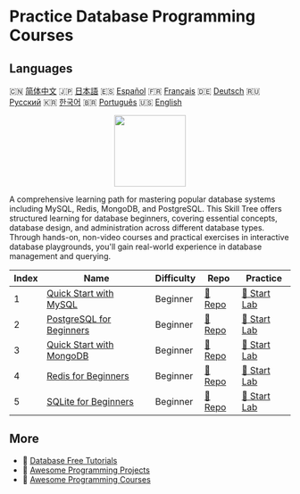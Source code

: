 # Practice Database Programming Courses

## Languages

🇨🇳 [简体中文](README_zh.md) 🇯🇵 [日本語](README_ja.md) 🇪🇸 [Español](README_es.md) 🇫🇷 [Français](README_fr.md) 🇩🇪 [Deutsch](README_de.md) 🇷🇺 [Русский](README_ru.md) 🇰🇷 [한국어](README_ko.md) 🇧🇷 [Português](README_pt.md) 🇺🇸 [English](README.md) 

<div align="center">
<img width="128px" src="https://file.labex.io/path/S2s0kYPxCISr.png">
</div>

A comprehensive learning path for mastering popular database systems including MySQL, Redis, MongoDB, and PostgreSQL. This Skill Tree offers structured learning for database beginners, covering essential concepts, database design, and administration across different database types. Through hands-on, non-video courses and practical exercises in interactive database playgrounds, you'll gain real-world experience in database management and querying.

|   Index | Name                                                                          | Difficulty   | Repo                                                              | Practice                                                          |
|---------|-------------------------------------------------------------------------------|--------------|-------------------------------------------------------------------|-------------------------------------------------------------------|
|       1 | [Quick Start with MySQL](https://labex.io/courses/quick-start-with-mysql)     | Beginner     | [🔗 Repo](https://github.com/labex-labs/quick-start-with-mysql)   | [🚀 Start Lab](https://labex.io/courses/quick-start-with-mysql)   |
|       2 | [PostgreSQL for Beginners](https://labex.io/courses/postgresql-for-beginners) | Beginner     | [🔗 Repo](https://github.com/labex-labs/postgresql-for-beginners) | [🚀 Start Lab](https://labex.io/courses/postgresql-for-beginners) |
|       3 | [Quick Start with MongoDB](https://labex.io/courses/quick-start-with-mongodb) | Beginner     | [🔗 Repo](https://github.com/labex-labs/quick-start-with-mongodb) | [🚀 Start Lab](https://labex.io/courses/quick-start-with-mongodb) |
|       4 | [Redis for Beginners](https://labex.io/courses/redis-for-beginners)           | Beginner     | [🔗 Repo](https://github.com/labex-labs/redis-for-beginners)      | [🚀 Start Lab](https://labex.io/courses/redis-for-beginners)      |
|       5 | [SQLite for Beginners](https://labex.io/courses/sqlite-for-beginners)         | Beginner     | [🔗 Repo](https://github.com/labex-labs/sqlite-for-beginners)     | [🚀 Start Lab](https://labex.io/courses/sqlite-for-beginners)     |

## More

- 🔗 [Database Free Tutorials](https://github.com/labex-labs/database-free-tutorials)
- 🔗 [Awesome Programming Projects](https://github.com/labex-labs/awesome-programming-projects)
- 🔗 [Awesome Programming Courses](https://github.com/labex-labs/awesome-programming-courses)

